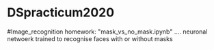 # DSpracticum2020

#Image_recognition homework: "mask_vs_no_mask.ipynb" .... neuronal netwoerk trained to recognise faces with or without masks
